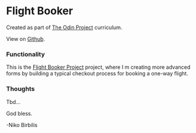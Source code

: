 # Flight Booker
Created as part of [The Odin Project](https://www.theodinproject.com) curriculum.

View on [Github](https://github.com/harmolipi/odin-flight-booker).

### Functionality

This is the [Flight Booker Project](https://www.theodinproject.com/paths/full-stack-ruby-on-rails/courses/ruby-on-rails/lessons/flight-booker) project, where I m creating more advanced forms by building a typical checkout process for booking a one-way flight.

### Thoughts

Tbd...

God bless.

-Niko Birbilis
